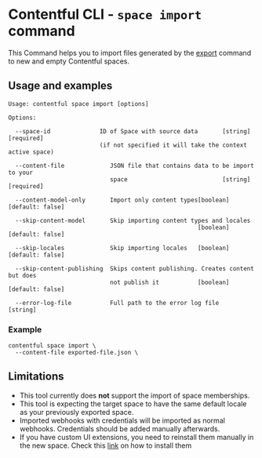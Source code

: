 # Contentful CLI - `space import` command
This Command helps you to import files generated by the [export](../export) command to new and empty Contentful spaces.

## Usage and examples

```
Usage: contentful space import [options]

Options:

  --space-id              ID of Space with source data       [string] [required]
                          (if not specified it will take the context active space)

  --content-file             JSON file that contains data to be import to your
                             space                           [string] [required]

  --content-model-only       Import only content types[boolean] [default: false]

  --skip-content-model       Skip importing content types and locales
                                                      [boolean] [default: false]

  --skip-locales             Skip importing locales   [boolean] [default: false]

  --skip-content-publishing  Skips content publishing. Creates content but does
                             not publish it           [boolean] [default: false]

  --error-log-file           Full path to the error log file            [string]
```

### Example

```shell
contentful space import \
  --content-file exported-file.json \
```

## Limitations

- This tool currently does **not** support the import of space memberships.
- This tool is expecting the target space to have the same default locale as your previously exported space.
- Imported webhooks with credentials will be imported as normal webhooks. Credentials should be added manually afterwards.
- If you have custom UI extensions, you need to reinstall them manually in the new space. Check this [link](https://www.contentful.com/blog/2016/07/06/ui-extensions-sdk/) on how to install them
